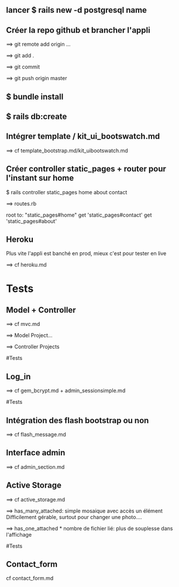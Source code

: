 ## lancer $ rails new -d postgresql name

## Créer la repo github et brancher l'appli

==> git remote add origin ...

==> git add .

==> git commit

==> git push origin master

## $ bundle install

## $ rails db:create

## Intégrer template / kit_ui_bootswatch.md

==> cf template_bootstrap.md/kit_uibootswatch.md

## Créer controller static_pages + router pour l'instant sur home

$ rails controller static_pages home about contact

==> routes.rb

root to: "static_pages#home"
get 'static_pages#contact'
get 'static_pages#about'

## Heroku

Plus vite l'appli est banché en prod, mieux c'est pour tester en live

==> cf heroku.md 

# Tests

## Model + Controller

==> cf mvc.md

==> Model Project...

==> Controller Projects


#Tests

## Log_in 

==> cf gem_bcrypt.md + admin_sessionsimple.md

#Tests


## Intégration des flash bootstrap ou non

==> cf flash_message.md


## Interface admin

==> cf admin_section.md

## Active Storage

==> cf active_storage.md 

==> has_many_attached: simple mosaique avec accès un élément
Difficilement gérable, surtout pour changer une photo....

==> has_one_attached * nombre de fichier lié: plus de souplesse dans l'affichage 

#Tests

## Contact_form

cf contact_form.md



